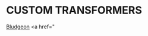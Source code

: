 
<!DOCTYPE html>
<html>
  
<body>
  <h1> CUSTOM TRANSFORMERS</h1>


  
 <a href="https://github.com/PaulPoon1007/Webpage/tree/Nemesis-Prime"> Bludgeon</a>
 <a href="
  



</body>
</html>
